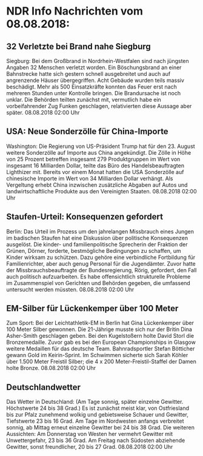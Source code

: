 # NDR Info Nachrichten vom 08.08.2018:


## 32 Verletzte bei Brand nahe Siegburg
Siegburg: Bei dem Großbrand in Nordrhein-Westfalen sind nach jüngsten Angaben 32 Menschen verletzt worden. Ein Böschungsbrand an einer Bahnstrecke hatte sich gestern schnell ausgebreitet und auch auf angrenzende Häuser übergegriffen. Acht Gebäude wurden teils massiv beschädigt. Mehr als 500 Einsatzkräfte konnten das Feuer erst nach mehreren Stunden unter Kontrolle bringen. Die Brandursache ist noch unklar. Die Behörden teilten zunächst mit, vermutlich habe ein vorbeifahrender Zug Funken geschlagen, relativierten diese Aussage aber später. 08.08.2018 02:00 Uhr 

## USA: Neue Sonderzölle für China-Importe
Washington: 	Die Regierung von US-Präsident Trump hat für den 23. August weitere Sonderzölle auf Importe aus China angekündigt. Die Zölle in Höhe von 25 Prozent betreffen insgesamt 279 Produktgruppen im Wert von insgesamt 16 Milliarden Dollar, teilte das Büro des Handelsbeauftragten Lighthizer mit. Bereits vor einem Monat hatten die USA Sonderzölle auf chinesische Importe im Wert von 34 Milliarden Dollar verhängt. Als Vergeltung erhebt China inzwischen zusätzliche Abgaben auf Autos und landwirtschaftliche Produkte aus den Vereinigten Staaten. 08.08.2018 02:00 Uhr 

## Staufen-Urteil: Konsequenzen gefordert
Berlin: Das Urteil im Prozess um den jahrelangen Missbrauch eines Jungen im badischen Staufen hat eine Diskussion über politische Konsequenzen ausgelöst. Die kinder- und familienpolitische Sprecherin der Fraktion der Grünen, Dörner, forderte, bestmögliche Bedingungen zu schaffen, um Kinder wirksam zu schützen. Dazu gehöre eine verbindliche Fortbildung für Familienrichter, aber auch genug Personal für die Jugendämter. Zuvor hatte der Missbrauchsbeauftragte der Bundesregierung, Rörig, gefordert, den Fall auch politisch aufzuarbeiten. Es habe offensichtlich strukturelle Probleme im Zusammenspiel von Gerichten und Behörden gegeben, die umfassend untersucht werden müssten. 08.08.2018 02:00 Uhr 

## EM-Silber für Lückenkemper über 100 Meter
Zum Sport:	Bei der Leichtathletik-EM in Berlin hat Gina Lückenkemper über 100 Meter Silber gewonnen. Die 21-Jährige musste sich nur der Britin Dina Asher-Smith geschlagen geben. Bei den Kugelstoßern holte David Storl die Bronzemedaille. Zuvor gab es bei den European Championships in Glasgow weitere Medaillen für das deutsche Team. Bahnradsportler Stefan Bötticher gewann Gold im Keirin-Sprint. Im Schwimmen sicherte sich Sarah Köhler über 1.500 Meter Freistil Silber; die 4 x 200 Meter-Freistil-Staffel der Damen holte Bronze. 08.08.2018 02:00 Uhr 

## Deutschlandwetter
Das Wetter in Deutschland:
(Am Tage sonnig, später einzelne Gewitter. Höchstwerte 24 bis 38 Grad.) Es ist zunächst meist klar, von Ostfriesland bis zur Pfalz zunehmend wolkig und gebietsweise Schauer und Gewitter, Tiefstwerte 23 bis 16 Grad. Am Tage im Nordwesten anfangs verbreitet sonnig, ab Mittag erneut einzelne Gewitter bei 24 bis 38 Grad. Die weiteren Aussichten: Am Donnerstag von Westen her vermehrt Gewitter mit Unwettergefahr, 23 bis 36 Grad. Am Freitag nach Südosten abziehende Gewitter, sonst freundlicher, 20 bis 27 Grad. 08.08.2018 02:00 Uhr 
